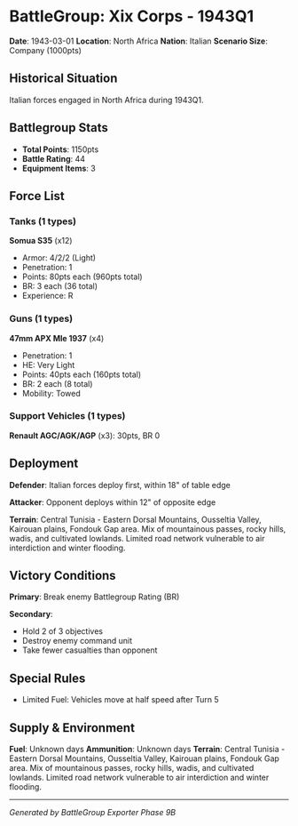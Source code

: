 # BattleGroup: Xix Corps - 1943Q1

**Date**: 1943-03-01
**Location**: North Africa
**Nation**: Italian
**Scenario Size**: Company (1000pts)

## Historical Situation

Italian forces engaged in North Africa during 1943Q1.

## Battlegroup Stats

- **Total Points**: 1150pts
- **Battle Rating**: 44
- **Equipment Items**: 3

## Force List

### Tanks (1 types)

**Somua S35** (x12)
- Armor: 4/2/2 (Light)
- Penetration: 1
- Points: 80pts each (960pts total)
- BR: 3 each (36 total)
- Experience: R

### Guns (1 types)

**47mm APX Mle 1937** (x4)
- Penetration: 1
- HE: Very Light
- Points: 40pts each (160pts total)
- BR: 2 each (8 total)
- Mobility: Towed

### Support Vehicles (1 types)

**Renault AGC/AGK/AGP** (x3): 30pts, BR 0

## Deployment

**Defender**: Italian forces deploy first, within 18" of table edge

**Attacker**: Opponent deploys within 12" of opposite edge

**Terrain**: Central Tunisia - Eastern Dorsal Mountains, Ousseltia Valley, Kairouan plains, Fondouk Gap area. Mix of mountainous passes, rocky hills, wadis, and cultivated lowlands. Limited road network vulnerable to air interdiction and winter flooding.

## Victory Conditions

**Primary**: Break enemy Battlegroup Rating (BR)

**Secondary**:
- Hold 2 of 3 objectives
- Destroy enemy command unit
- Take fewer casualties than opponent

## Special Rules

- Limited Fuel: Vehicles move at half speed after Turn 5

## Supply & Environment

**Fuel**: Unknown days
**Ammunition**: Unknown days
**Terrain**: Central Tunisia - Eastern Dorsal Mountains, Ousseltia Valley, Kairouan plains, Fondouk Gap area. Mix of mountainous passes, rocky hills, wadis, and cultivated lowlands. Limited road network vulnerable to air interdiction and winter flooding.

---

*Generated by BattleGroup Exporter Phase 9B*
